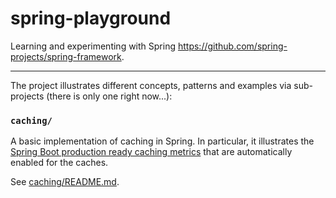 # spring-playground

Learning and experimenting with Spring <https://github.com/spring-projects/spring-framework>.

---

The project illustrates different concepts, patterns and examples via sub-projects (there is only one right now...):

### `caching/`

A basic implementation of caching in Spring. In particular, it illustrates the [Spring Boot production ready caching metrics](https://docs.spring.io/spring-boot/docs/current/reference/html/production-ready-features.html#production-ready-metrics-cache) 
that are automatically enabled for the caches.

See [caching/README.md](caching/README.md).
